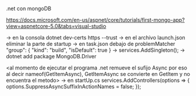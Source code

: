 .net con mongoDB

https://docs.microsoft.com/en-us/aspnet/core/tutorials/first-mongo-app?view=aspnetcore-5.0&tabs=visual-studio

<para que el programa sea confiable	al browser>
      ->	en la consola dotnet dev-certs https --trust

<para que no se abra un browser cada vez que se ejecuta el programa>			
 		  -> 	en el archivo launch.json eliminar la parte de startup

<para acelerar el build del proyecto>
      -> 	en task.json debajo de problemMatcher
						"group": 
            {
        			"kind": "build",
       	 			"isDefault": true
     				}
<registrar repositorio en startup.cs>
      ->	services.AddSingleton<interface, implementation>();

<descargar nuget de mongo>
      -> 	dotnet add package MongoDB.Driver

<al momento de ejecutar el programa .net remueve el sufijo Async por eso
al decir nameof(GetItemAsync), GetItemAsync se convierte en GetItem
y no encuentra el metodo>
      -> en startUp.cs
          services.AddControllers(options =>
          {
            options.SuppressAsyncSuffixInActionNames = false;
          });
